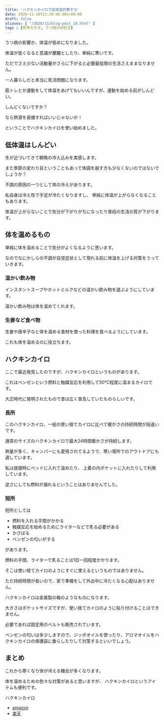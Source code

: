 ```yaml
---
title: 'ハクキンカイロで低体温対策する'
date: 2020-11-10T21:20:00.001+09:00
draft: false
aliases: [ "/2020/11/blog-post_10.html" ]
tags : [思考のネタ, うつ病の対処法]
---
```


うつ病の影響か、体温が低めになりました。

体温が低くなると意識が朦朧としたり、単純に寒いです。

ただでさえ少ない活動量がさらに下がると必要最低限の生活さえままなりません。

一人暮らしだと本当に死活問題になります。

筋トレとか運動をして体温をあげてもいいんですが、運動を始める前がしんどい。

しんどくないですか？

なら熱源を装備すればいいじゃないか！

ということでハクキンカイロを使い始めました。



## 低体温はしんどい

冬が近づいてきて朝晩の冷え込みを実感します。

また季節の変わり目ということもあって体調を崩す方も少なくないのではないでしょうか？

不調の原因の一つとして体の冷えがあります。

私自身は冷え性で手足が冷たくなりますし、 単純に体温が上がらなくなることもあります。

体温が上がらないことで気分が下がりがちになったり普段の生活の質が下がります。

## 体を温めるもの


単純に体を温めることで気分がよくなるように思います。

なのでなにかしらの不調が自覚症状として現れる前に体温を上げる対策をうっていきます。

### 温かい飲み物

インスタントスープやホットミルクなどの温かい飲み物を選ぶようにしています。

温かい飲み物は体を温めてくれます。

### 生姜など食べ物

生姜や唐辛子なと体を温める食材を使った料理を食べるようにしています。

これも体を温めるのに役立ちます。

## ハクキンカイロ
ここで最近発見したのですが、ハクキンカイロというものがあります。

これはベンゼンという燃料と触媒反応を利用して50℃程度に温まるカイロです。

大正時代に発明されたもので昔は広く普及していたものらしいです。

### 長所
このハクキンカイロ、一般の使い捨てカイロに比べて暖かさの持続時間が段違いです。

通常のサイズのハクキンカイロで最大24時間暖かさが持続します。

熱量が多く、キャンパーにも愛用されてるようで、寒い場所でのアウトドアにも適しています。

私は就寝時にベッドに入れて温めたり、 上着の内ポケットに入れたりして利用しています。

逆さにしても燃料が漏れるということはありませんでした。

### 短所
短所としては

*   燃料を入れる手間がかかる
*   触媒反応を始めるためにライターなどで炙る必要がある
*   かさばる
*   ベンゼンの匂いがする

があります。

燃料の手間、ライターで炙ることは1日一回程度かかります。

そこは使い捨てカイロのようにすぐに使えるというものではありません。

ただ持続時間が長いので、家で準備をして外出中に冷たくなる心配はありません。

ハクキンカイロは金属製の箱のようなものになります。

大きさはポケットサイズですが、使い捨てカイロのように貼り付けることはできません。

必要であれば固定用のベルトも販売されています。

ベンゼンの匂いは多少しますので、ジッポオイルを使ったり、アロマオイルをハクキンカイロの保護袋に垂らしたりして対策するといいでしょう。

## まとめ
これから寒くなり体が冷える機会が多くなります。

体を温めるための色々な対策があると思いますが、 ハクキンカイロというアイテムも便利です。

ハクキンカイロ
- [amazon](https://amzn.to/2LeIGcr)
- [楽天](https://hb.afl.rakuten.co.jp/ichiba/1e6aff8a.09648bfe.1e6aff8b.b418e745/?pc=https%3A%2F%2Fitem.rakuten.co.jp%2Fthree-r2012%2F10000300%2F&link_type=hybrid_url&ut=eyJwYWdlIjoiaXRlbSIsInR5cGUiOiJoeWJyaWRfdXJsIiwic2l6ZSI6IjI0MHgyNDAiLCJuYW0iOjEsIm5hbXAiOiJyaWdodCIsImNvbSI6MSwiY29tcCI6ImRvd24iLCJwcmljZSI6MSwiYm9yIjoxLCJjb2wiOjEsImJidG4iOjEsInByb2QiOjAsImFtcCI6ZmFsc2V9)